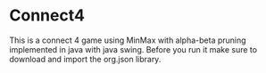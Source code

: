# Connect4
This is a connect 4 game using MinMax with alpha-beta pruning implemented in java with java swing. Before you run it make sure to download and import the org.json library.
